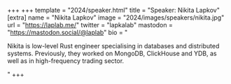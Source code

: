 +++
+++
template = "2024/speaker.html"
title = "Speaker: Nikita Lapkov"
[extra]
  name = "Nikita Lapkov"
  image = "2024/images/speakers/nikita.jpg"
  url = "https://laplab.me/"
  twitter = "lapkalab"
  mastodon = "https://mastodon.social/@laplab"
  bio = "<p>Nikita is low-level Rust engineer specialising in databases and distributed systems. Previously, they worked on MongoDB, ClickHouse and YDB, as well as in high-frequency trading sector.</p>"
+++
